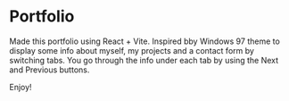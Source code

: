# Portfolio

Made this portfolio using React + Vite. Inspired bby Windows 97 theme to display some info about myself, my projects and a contact form by switching tabs. You go through the info under each tab by using the Next and Previous buttons. 

Enjoy!
